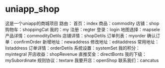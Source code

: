 # uniapp_shop
这是一个uniapp的商城项目
路由：
首页：index
商品：commodity
店铺：shop
购物车：shoppingCat
我的：my
注册：regter
登录：login
地图选择：mapsele
产品详情：commodityDetils
店铺详情：shopDetils
订单列表：myorder
确认订单：confirmOrder
新增地址：newaddress
修改地址：editaddress
常用地址：listaddress
订单详情：orderDetils
系统设置：systemSet
我的积分：myintegral
开店收益：shopRevenue
直推奖金：directBonts
我的下级：mySubordinate
规则协议：textare
我要开店：openShop
联系我们：cancatus
